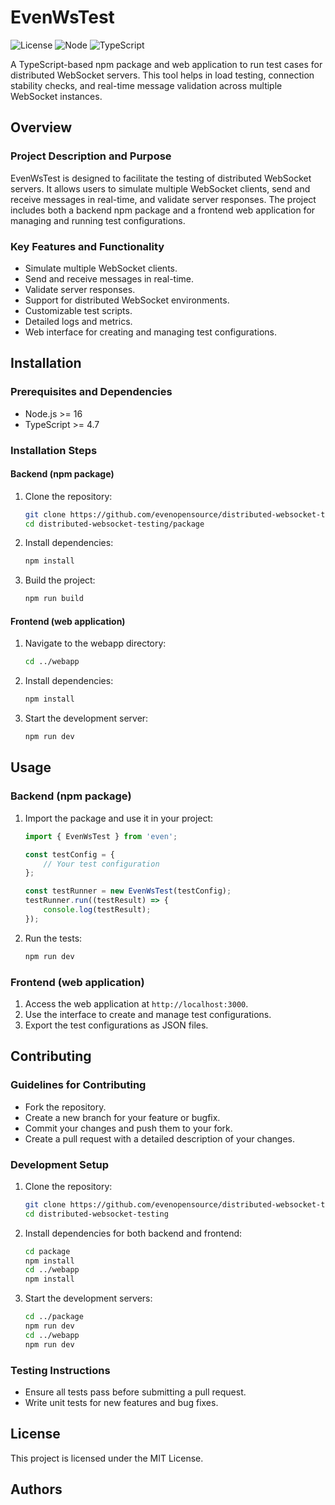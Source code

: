 # EvenWsTest

![License](https://img.shields.io/badge/license-MIT-blue.svg)
![Node](https://img.shields.io/badge/node-%3E%3D16-brightgreen)
![TypeScript](https://img.shields.io/badge/typescript-%3E%3D4.7-blue)

A TypeScript-based npm package and web application to run test cases for distributed WebSocket servers. This tool helps in load testing, connection stability checks, and real-time message validation across multiple WebSocket instances.

## Overview

### Project Description and Purpose
EvenWsTest is designed to facilitate the testing of distributed WebSocket servers. It allows users to simulate multiple WebSocket clients, send and receive messages in real-time, and validate server responses. The project includes both a backend npm package and a frontend web application for managing and running test configurations.

### Key Features and Functionality
- Simulate multiple WebSocket clients.
- Send and receive messages in real-time.
- Validate server responses.
- Support for distributed WebSocket environments.
- Customizable test scripts.
- Detailed logs and metrics.
- Web interface for creating and managing test configurations.

## Installation

### Prerequisites and Dependencies
- Node.js >= 16
- TypeScript >= 4.7

### Installation Steps

#### Backend (npm package)
1. Clone the repository:
    ```sh
    git clone https://github.com/evenopensource/distributed-websocket-testing.git
    cd distributed-websocket-testing/package
    ```

2. Install dependencies:
    ```sh
    npm install
    ```

3. Build the project:
    ```sh
    npm run build
    ```

#### Frontend (web application)
1. Navigate to the webapp directory:
    ```sh
    cd ../webapp
    ```

2. Install dependencies:
    ```sh
    npm install
    ```

3. Start the development server:
    ```sh
    npm run dev
    ```

## Usage

### Backend (npm package)
1. Import the package and use it in your project:
    ```ts
    import { EvenWsTest } from 'even';

    const testConfig = {
        // Your test configuration
    };

    const testRunner = new EvenWsTest(testConfig);
    testRunner.run((testResult) => {
        console.log(testResult);
    });
    ```

2. Run the tests:
    ```sh
    npm run dev
    ```

### Frontend (web application)
1. Access the web application at `http://localhost:3000`.
2. Use the interface to create and manage test configurations.
3. Export the test configurations as JSON files.

## Contributing

### Guidelines for Contributing
- Fork the repository.
- Create a new branch for your feature or bugfix.
- Commit your changes and push them to your fork.
- Create a pull request with a detailed description of your changes.

### Development Setup
1. Clone the repository:
    ```sh
    git clone https://github.com/evenopensource/distributed-websocket-testing.git
    cd distributed-websocket-testing
    ```

2. Install dependencies for both backend and frontend:
    ```sh
    cd package
    npm install
    cd ../webapp
    npm install
    ```

3. Start the development servers:
    ```sh
    cd ../package
    npm run dev
    cd ../webapp
    npm run dev
    ```

### Testing Instructions
- Ensure all tests pass before submitting a pull request.
- Write unit tests for new features and bug fixes.

## License

This project is licensed under the MIT License.

## Authors